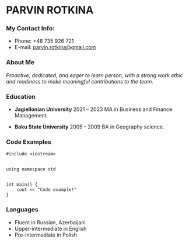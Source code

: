 # PARVIN ROTKINA

### <h3>My Contact Info:
* Phone: +48 735 926 721
* E-mail: <parvin.rotkina@gmail.com>

### <h3>About Me

*Proactive, dedicated, and eager to learn person, with
a strong work ethic and readiness to make meaningful contributions to the team.*

### <h3> Education
* **Jagiellonian University**
2021 – 2023
MA in Business and Finance Management.


* **Baku State University**
2005 - 2009
BA in Geography science.

### <h3> Code Examples
```
#include <iostream>


using namespace std


int main() {
    cout << "Code example!"
}
```

### <h3> Languages
- Fluent in Russian, Azerbaijani
- Upper-intermediate in English
- Pre-intermediate in Polish
